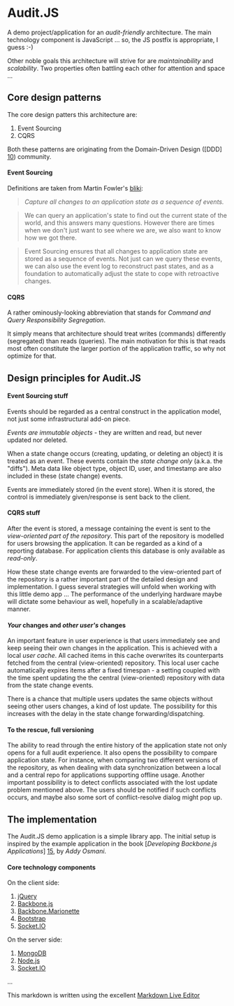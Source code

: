 # Audit.JS

A demo project/application for an _audit-friendly_ architecture.
The main technology component is JavaScript ... so, the JS postfix is appropriate, I guess :-)

Other noble goals this architecture will strive for are _maintainability_ and _scalability_. Two properties often battling each other for attention and space ...

## Core design patterns
The core design patters this architecture are:

 1. Event Sourcing
 2. CQRS

Both these patterns are originating from the Domain-Driven Design ([DDD] [10]) community.

#### Event Sourcing

Definitions are taken from Martin Fowler's [bliki][11]:

> _Capture all changes to an application state as a sequence of events._

> We can query an application's state to find out the current state of the world, and this answers many questions. However there are times when we don't just want to see where we are, we also want to know how we got there.

> Event Sourcing ensures that all changes to application state are stored as a sequence of events. Not just can we query these events, we can also use the event log to reconstruct past states, and as a foundation to automatically adjust the state to cope with retroactive changes.

#### CQRS

A rather ominously-looking abbreviation that stands for _Command and Query Responsibility Segregation_.

It simply means that architecture should treat writes (commands) differently (segregated) than reads (queries). The main motivation for this is that reads most often constitute the larger portion of the application traffic, so why not optimize for that.

## Design principles for Audit.JS

#### Event Sourcing stuff

Events should be regarded as a central construct in the application model, not just some infrastructural add-on piece.

_Events are immutable objects_ - they are written and read, but never updated nor deleted. 

When a state change occurs (creating, updating, or deleting an object) it is treated as an event. These events contain the _state change only_ (a.k.a. the "diffs"). Meta data like object type, object ID, user, and timestamp are also included in these (state change) events.

Events are immediately stored (in the event store). When it is stored, the control is immediately given/response is sent back to the client. 
 
#### CQRS stuff

After the event is stored, a message containing the event is sent to the _view-oriented part of the repository_. This part of the repository is modelled for users browsing the application. It can be regarded as a kind of a reporting database. For application clients this database is only available as _read-only_.

How these state change events are forwarded to the view-oriented part of the repository is a rather important part of the detailed design and implementation. I guess several strategies will unfold when working with this little demo app ... The performance of the underlying hardware maybe will dictate some behaviour as well, hopefully in a scalable/adaptive manner.

#### _Your_ changes and _other user's_ changes

An important feature in user experience is that users immediately see and keep seeing their own changes in the application. This is achieved with a local _user cache_. All cached items in this cache overwrites its counterparts fetched from the central (view-oriented) repository. This local user cache automatically expires items after a fixed timespan - a setting coupled with the time spent updating the the central (view-oriented) repository with data from the state change events. 

There is a chance that multiple users updates the same objects without seeing other users changes, a kind of lost update. The possibility for this increases with the delay in the state change forwarding/dispatching.

#### To the rescue, full versioning

The ability to read through the entire history of the application state not only opens for a full audit experience. It also opens the possibility to compare application state. For instance, when comparing two different versions of the repository, as when dealing with data synchronization between a local and a central repo for applications supporting offline usage. Another important possibility is to detect conflicts associated with the lost update problem mentioned above. The users should be notified if such conflicts occurs, and maybe also some sort of conflict-resolve dialog might pop up.

## The implementation

The Audit.JS demo application is a simple library app.
The initial setup is inspired by the example application in the book [_Developing Backbone.js Applications_] [15], by _Addy Osmani_.

#### Core technology components

On the client side:

 1. [jQuery][20]
 2. [Backbone.js][21]
 3. [Backbone.Marionette][22]
 4. [Bootstrap][23]
 5. [Socket.IO][24]

On the server side:

 1. [MongoDB][30]
 2. [Node.js][31]
 3. [Socket.IO][23]


...

This markdown is written using the excellent [Markdown Live Editor][50]

[10]: http://en.wikipedia.org/wiki/Domain-driven_design
[11]: http://martinfowler.com/eaaDev/EventSourcing.html
[15]: http://addyosmani.github.io/backbone-fundamentals/#exercise-2-book-library---your-first-restful-backbone.js-app

[20]: http://jquery.com
[21]: http://backbonejs.org
[22]: http://marionettejs.com
[23]: http://twitter.github.io/bootstrap
[24]: http://socket.io
[30]: http://www.mongodb.org
[31]: http://nodejs.org

[50]: http://jrmoran.com/playground/markdown-live-editor/
